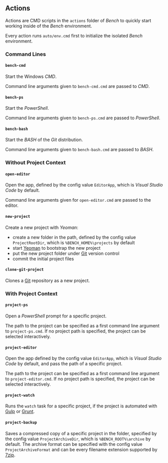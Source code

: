 ## Actions

Actions are CMD scripts in the `actions` folder of _Bench_ to quickly start working inside of the _Bench_ environment.

Every action runs `auto/env.cmd` first to initialize the isolated _Bench_ environment.

### Command Lines

#### `bench-cmd`

Start the Windows _CMD_.

Command line arguments given to `bench-cmd.cmd` are passed to _CMD_.

#### `bench-ps`

Start the _PowerShell_.

Command line arguments given to `bench-ps.cmd` are passed to _PowerShell_.

#### `bench-bash`

Start the _BASH_ of the _Git_ distribution.

Command line arguments given to `bench-bash.cmd` are passed to _BASH_.

### Without Project Context

#### `open-editor`

Open the app, defined by the config value `EditorApp`, which is _Visual Studio Code_ by default.

Command line arguments given for `open-editor.cmd` are passed to the editor.

#### `new-project`

Create a new project with _Yeoman_:

* create a new folder in the path, defined by the config value `ProjectRootDir`, which is `%BENCH_HOME%\projects` by default
* start [Yeoman] to bootstrap the new project
* put the new project folder under [Git] version control
* commit the initial project files

#### `clone-git-project`

Clones a [Git] repository as a new project.

### With Project Context

#### `project-ps`

Open a _PowerShell_ prompt for a specific project.

The path to the project can be specified as a first command line argument to `project-ps.cmd`.
If no project path is specified, the project can be selected interactively.

#### `project-editor`

Open the app defined by the config value `EditorApp`, which is _Visual Studio Code_ by default,
and pass the path of a specific project.

The path to the project can be specified as a first command line argument to `project-editor.cmd`.
If no project path is specified, the project can be selected interactively.

#### `project-watch`

Runs the `watch` task for a specific project, if the project is automated with [Gulp] or [Grunt]. 

#### `project-backup`

Saves a compressed copy of a specific project in the folder, specified by the config value `ProjectArchiveDir`,
which is `%BENCH_ROOT%\archive` by default.
The archive format can be specified with the config value `ProjectArchiveFormat` and can be every
filename extension supported by [7zip].

[Yeoman]: http://yeoman.io "The web's scaffolding tool for modern web apps"
[Git]: https://git-scm.com
[Gulp]: http://gulpjs.com
[Grunt]: http://gruntjs.com
[7zip]: http://7-zip.org